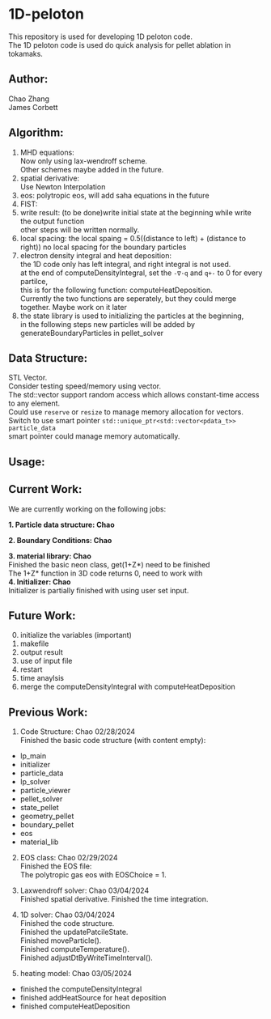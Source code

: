 # 1D-peloton

This repository is used for developing 1D peloton code.  
The 1D peloton code is used do quick analysis for pellet ablation in tokamaks.

## Author:

Chao Zhang   
James Corbett

## Algorithm:
1. MHD equations:  
   Now only using lax-wendroff scheme.  
   Other schemes maybe added in the future.
2. spatial derivative:  
   Use Newton Interpolation
3. eos:
   polytropic eos, will add saha equations in the future
4. FIST:
5. write result:
   (to be done)write initial state at the beginning while write the output function   
   other steps will be written normally.
6. local spacing:
   the local spaing = 0.5((distance to left) + (distance to right))
   no local spacing for the boundary particles
7. electron density integral and heat deposition:   
   the 1D code only has left integral, and right integral is not used.  
   at the end of computeDensityIntegral, set the `-∇·q` and `q+-` to 0 for every partilce,  
   this is for the following function: computeHeatDeposition.  
   Currently the two functions are seperately, but they could merge together.
   Maybe work on it later
8. the state library is used to initializing the particles at the beginning,  
   in the following steps new particles will be added by generateBoundaryParticles in pellet_solver  
   
       
## Data Structure: 
STL Vector.  
Consider testing speed/memory using vector.  
The std::vector support random access which allows constant-time access to any element.  
Could use `reserve` or `resize` to manage memory allocation for vectors.  
Switch to use smart pointer `std::unique_ptr<std::vector<pdata_t>> particle_data`  
smart pointer could manage memory automatically.  

## Usage:

## Current Work:
We are currently working on the following jobs:  

**1. Particle data structure: Chao**

**2. Boundary Conditions: Chao**  

**3. material library: Chao**  
     Finished the basic neon class, get(1+Z*) need to be finished   
     The 1+Z* function in 3D code returns 0, need to work with   
**4. Initializer: Chao**   
   Initializer is partially finished with using user set input.
   
## Future Work:
0. initialize the variables (important)
1. makefile
2. output result
3. use of input file
4. restart
5. time anaylsis
6. merge the computeDensityIntegral with computeHeatDeposition

## Previous Work:
1. Code Structure: Chao  02/28/2024  
Finished the basic code structure (with content empty):
- lp_main
- initializer  
- particle_data   
- lp_solver   
- particle_viewer  
- pellet_solver  
- state_pellet  
- geometry_pellet  
- boundary_pellet
- eos
- material_lib

2. EOS class: Chao 02/29/2024  
Finished the EOS file:  
The polytropic gas eos with EOSChoice = 1.

3. Laxwendroff solver: Chao 03/04/2024  
     Finished spatial derivative.
     Finished the time integration.
4. 1D solver: Chao  03/04/2024    
     Finished the code structure.  
     Finished the updatePatcileState.  
     Finished moveParticle().  
     Finished computeTemperature().  
     Finished adjustDtByWriteTimeInterval().  
5. heating model: Chao 03/05/2024
- finished the computeDensityIntegral
- finished addHeatSource for heat deposition
- finished computeHeatDeposition
